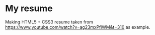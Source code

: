# My resume
Making HTML5 + CSS3 resume taken from https://www.youtube.com/watch?v=ag23mxPflWM&t=310 as example.
